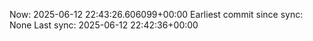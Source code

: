 Now: 2025-06-12 22:43:26.606099+00:00 Earliest commit since sync: None Last sync: 2025-06-12 22:42:36+00:00
